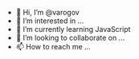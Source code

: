 - 👋 Hi, I’m @varogov
- 👀 I’m interested in ...
- 🌱 I’m currently learning JavaScript
- 💞️ I’m looking to collaborate on ...
- 📫 How to reach me ...

<!---
varogov/varogov is a ✨ special ✨ repository because its `README.md` (this file) appears on your GitHub profile.
You can click the Preview link to take a look at your changes.
--->
